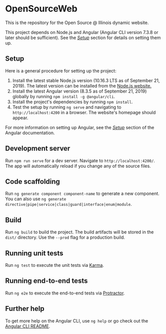 # OpenSourceWeb #

This is the repository for the Open Source @ Illinois dynamic website.

This project depends on Node.js and Angular (Angular CLI version 7.3.8 or later should be sufficient).  See the [*Setup*](#Setup) section for details on setting them up.

## Setup ##

Here is a general procedure for setting up the project:

1. Install the latest stable Node.js version (10.16.3 LTS as of September 21, 2019).  The latest version can be installed from the [Node.js website.](https://nodejs.org/en/)
2. Install the latest Angular version (8.3.5 as of September 21, 2019) globally by running `npm install -g @angular/cli`.
3. Install the project's dependencies by running `npm install`.
4. Test the setup by running `ng serve` and navigating to `http://localhost:4200` in a browser.  The website's homepage should appear.

For more information on setting up Angular, see the [*Setup*](https://angular.io/guide/setup-local) section of the Angular documentation.

## Development server ##

Run `npm run serve` for a dev server. Navigate to `http://localhost:4200/`. The app will automatically reload if you change any of the source files.

## Code scaffolding ##

Run `ng generate component component-name` to generate a new component. You can also use `ng generate directive|pipe|service|class|guard|interface|enum|module`.

## Build ##

Run `ng build` to build the project. The build artifacts will be stored in the `dist/` directory. Use the `--prod` flag for a production build.

## Running unit tests ##

Run `ng test` to execute the unit tests via [Karma](https://karma-runner.github.io).

## Running end-to-end tests ##

Run `ng e2e` to execute the end-to-end tests via [Protractor](http://www.protractortest.org/).

## Further help ##

To get more help on the Angular CLI, use `ng help` or go check out the [Angular CLI README](https://github.com/angular/angular-cli/blob/master/README.md).
